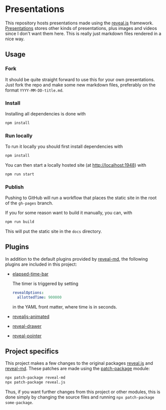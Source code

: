 # Presentations

This repository hosts presentations made using the [reveal.js] framework.
[Presentations] stores other kinds of presentations, plus images and videos since
I don't want them here. This is really just markdown files rendered in a nice way.

## Usage

### Fork

It should be quite straight forward to use this for your own presentations. Just fork
the repo and make some new markdown files, preferably on the format
`YYYY-MM-DD-title.md`.

### Install

Installing all dependencies is done with

```sh
npm install
```

### Run locally

To run it locally you should first install dependencies with

```sh
npm install
```

You can then start a locally hosted site (at
[http://localhost:1948](http://localhost:1948)) with

```sh
npm run start
```

### Publish

Pushing to GitHub will run a workflow that places the static site in the root of the
`gh-pages` branch.

If you for some reason want to build it manually, you can, with

```sh
npm run build
```

This will put the static site in the `docs` directory.

## Plugins

In addition to the default plugins provided by [reveal-md], the following plugins are
included in this project:

- [elapsed-time-bar]

  The timer is triggered by setting

  ```yaml
  revealOptions:
    allottedTime: 900000
  ```

  in the YAML front matter, where time is in seconds.

- [revealjs-animated]

- [reveal-drawer]

- [reveal-pointer]

## Project specifics

This project makes a few changes to the original packages [reveal.js] and [reveal-md].
These patches are made using the [patch-package] module:

```sh
npx patch-package reveal-md
npx patch-package reveal.js
```

Thus, if you want further changes from this project or other modules, this is done
simply by changing the source files and running `npx patch-package some-package`.

[presentations]: https://github.com/engeir/presentations
[spotlight]: https://github.com/denniskniep/reveal.js-plugin-spotlight
[elapsed-time-bar]: https://github.com/tkrkt/reveal.js-elapsed-time-bar
[revealjs-animated]: https://github.com/rogeralmeida/revealjs-animated
[reveal-drawer]: https://github.com/burnpiro/reveal-drawer
[reveal-pointer]: https://github.com/burnpiro/reveal-pointer
[reveal.js]: https://revealjs.com
[reveal-md]: https://github.com/webpro/reveal-md
[patch-package]: https://www.npmjs.com/package/patch-package
